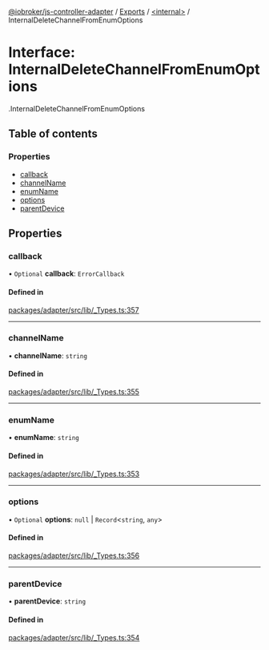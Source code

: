 [@iobroker/js-controller-adapter](../README.md) / [Exports](../modules.md) / [<internal\>](../modules/internal_.md) / InternalDeleteChannelFromEnumOptions

# Interface: InternalDeleteChannelFromEnumOptions

[<internal>](../modules/internal_.md).InternalDeleteChannelFromEnumOptions

## Table of contents

### Properties

- [callback](internal_.InternalDeleteChannelFromEnumOptions.md#callback)
- [channelName](internal_.InternalDeleteChannelFromEnumOptions.md#channelname)
- [enumName](internal_.InternalDeleteChannelFromEnumOptions.md#enumname)
- [options](internal_.InternalDeleteChannelFromEnumOptions.md#options)
- [parentDevice](internal_.InternalDeleteChannelFromEnumOptions.md#parentdevice)

## Properties

### callback

• `Optional` **callback**: `ErrorCallback`

#### Defined in

[packages/adapter/src/lib/_Types.ts:357](https://github.com/ioBroker/ioBroker.js-controller/blob/74c49d22/packages/adapter/src/lib/_Types.ts#L357)

___

### channelName

• **channelName**: `string`

#### Defined in

[packages/adapter/src/lib/_Types.ts:355](https://github.com/ioBroker/ioBroker.js-controller/blob/74c49d22/packages/adapter/src/lib/_Types.ts#L355)

___

### enumName

• **enumName**: `string`

#### Defined in

[packages/adapter/src/lib/_Types.ts:353](https://github.com/ioBroker/ioBroker.js-controller/blob/74c49d22/packages/adapter/src/lib/_Types.ts#L353)

___

### options

• `Optional` **options**: ``null`` \| `Record`<`string`, `any`\>

#### Defined in

[packages/adapter/src/lib/_Types.ts:356](https://github.com/ioBroker/ioBroker.js-controller/blob/74c49d22/packages/adapter/src/lib/_Types.ts#L356)

___

### parentDevice

• **parentDevice**: `string`

#### Defined in

[packages/adapter/src/lib/_Types.ts:354](https://github.com/ioBroker/ioBroker.js-controller/blob/74c49d22/packages/adapter/src/lib/_Types.ts#L354)
